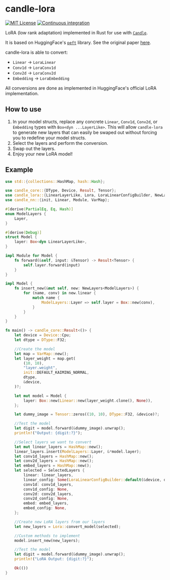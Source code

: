 # candle-lora
[![MIT License](https://img.shields.io/badge/License-MIT-informational)](LICENSE)
[![Continuous integration](https://github.com/EricLBuehler/candle-lora/actions/workflows/ci.yml/badge.svg)](https://github.com/EricLBuehler/candle-lora/actions/workflows/ci.yml)

LoRA (low rank adaptation) implemented in Rust for use with [`Candle`](https://github.com/huggingface/candle/tree/main).

It is based on HuggingFace's [`peft`](https://github.com/huggingface/peft/tree/main) library. See the original paper [here](https://arxiv.org/pdf/2106.09685.pdf). 

candle-lora is able to convert:
- `Linear` -> `LoraLinear`
- `Conv1d` -> `LoraConv1d`
- `Conv2d` -> `LoraConv2d`
- `Embedding` -> `LoraEmbedding`

All conversions are done as implemented in HuggingFace's official LoRA implementation.

## How to use
1) In your model structs, replace any concrete `Linear`, `Conv1d`, `Conv2d`, or `Embedding` types with `Box<dyn ...LayerLike>`. This will allow `candle-lora` to
generate new layers that can easily be swaped out without forcing you to redefine your model structs.
2) Select the layers and perform the conversion.
3) Swap out the layers.
4) Enjoy your new LoRA model!

## Example
```rust
use std::{collections::HashMap, hash::Hash};

use candle_core::{DType, Device, Result, Tensor};
use candle_lora::{LinearLayerLike, Lora, LoraLinearConfigBuilder, NewLayers, SelectedLayers};
use candle_nn::{init, Linear, Module, VarMap};

#[derive(PartialEq, Eq, Hash)]
enum ModelLayers {
    Layer,
}

#[derive(Debug)]
struct Model {
    layer: Box<dyn LinearLayerLike>,
}

impl Module for Model {
    fn forward(&self, input: &Tensor) -> Result<Tensor> {
        self.layer.forward(input)
    }
}

impl Model {
    fn insert_new(&mut self, new: NewLayers<ModelLayers>) {
        for (name, conv) in new.linear {
            match name {
                ModelLayers::Layer => self.layer = Box::new(conv),
            }
        }
    }
}

fn main() -> candle_core::Result<()> {
    let device = Device::Cpu;
    let dtype = DType::F32;

    //Create the model
    let map = VarMap::new();
    let layer_weight = map.get(
        (10, 10),
        "layer.weight",
        init::DEFAULT_KAIMING_NORMAL,
        dtype,
        &device,
    )?;

    let mut model = Model {
        layer: Box::new(Linear::new(layer_weight.clone(), None)),
    };

    let dummy_image = Tensor::zeros((10, 10), DType::F32, &device)?;

    //Test the model
    let digit = model.forward(&dummy_image).unwrap();
    println!("Output: {digit:?}");

    //Select layers we want to convert
    let mut linear_layers = HashMap::new();
    linear_layers.insert(ModelLayers::Layer, &*model.layer);
    let conv1d_layers = HashMap::new();
    let conv2d_layers = HashMap::new();
    let embed_layers = HashMap::new();
    let selected = SelectedLayers {
        linear: linear_layers,
        linear_config: Some(LoraLinearConfigBuilder::default(&device, dtype, 10, 10).build()),
        conv1d: conv1d_layers,
        conv1d_config: None,
        conv2d: conv2d_layers,
        conv2d_config: None,
        embed: embed_layers,
        embed_config: None,
    };

    //Create new LoRA layers from our layers
    let new_layers = Lora::convert_model(selected);

    //Custom methods to implement
    model.insert_new(new_layers);

    //Test the model
    let digit = model.forward(&dummy_image).unwrap();
    println!("LoRA Output: {digit:?}");

    Ok(())
}
```